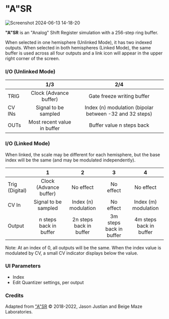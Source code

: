 # "A"SR

![Screenshot 2024-06-13 14-18-20](https://github.com/djphazer/O_C-Phazerville/assets/109086194/5350b4c4-f263-4374-944b-25beb01e46c8)

**"A"SR** is an "Analog" Shift Register simulation with a 256-step ring buffer.

When selected in one hemisphere (Unlinked Mode), it has two indexed outputs. When selected in both hemispheres (Linked Mode), the same buffer is used across all four outputs and a link icon will appear in the upper right corner of the screen.

### I/O (Unlinked Mode)

|        |             1/3             |                           2/4                           |
| ------ | :-------------------------: | :-----------------------------------------------------: |
| TRIG   |   Clock (Advance buffer)    |               Gate freeze writing buffer                |
| CV INs |    Signal to be sampled     | Index (n) modulation (bipolar between -32 and 32 steps) |
| OUTs   | Most recent value in buffer |                Buffer value n steps back                |

### I/O (Linked Mode)
When linked, the scale may be different for each hemisphere, but the base index will be the same (and may be modulated independently).

|                |              1              |         2               | 3                       | 4                       |
| -------------- |:---------------------------:|:-----------------------:|:-----------------------:|:-----------------------:|
| Trig (Digital) | Clock (Advance buffer)      | No effect               | No effect               | No effect               |
| CV In          | Signal to be sampled        | Index (n) modulation    | No effect               | Index (m) modulation   |
| Output         | n steps back in buffer      | 2n steps back in buffer | 3m steps back in buffer | 4m steps back in buffer |

Note: At an index of 0, all outputs will be the same. When the index value is modulated by CV, a small CV indicator displays below the value.

### UI Parameters
* Index
* Edit Quantizer settings, per output

### Credits
Adapted from ["A"SR](https://github.com/Chysn/O_C-HemisphereSuite/wiki/%22A%22SR) © 2018-2022, Jason Justian and Beige Maze Laboratories. 

